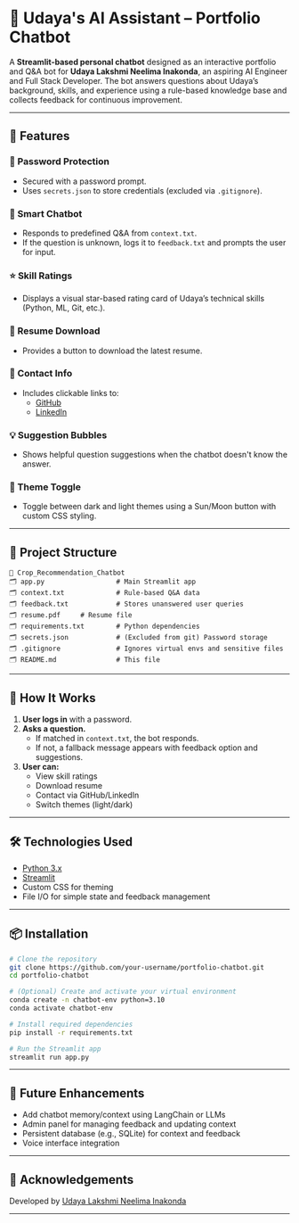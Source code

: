 
# 🤖 Udaya's AI Assistant – Portfolio Chatbot

A **Streamlit-based personal chatbot** designed as an interactive portfolio and Q&A bot for **Udaya Lakshmi Neelima Inakonda**, an aspiring AI Engineer and Full Stack Developer. The bot answers questions about Udaya’s background, skills, and experience using a rule-based knowledge base and collects feedback for continuous improvement.

---

## 🚀 Features

### 🔐 Password Protection

- Secured with a password prompt.
- Uses `secrets.json` to store credentials (excluded via `.gitignore`).

### 💬 Smart Chatbot

- Responds to predefined Q&A from `context.txt`.
- If the question is unknown, logs it to `feedback.txt` and prompts the user for input.

### ⭐ Skill Ratings

- Displays a visual star-based rating card of Udaya’s technical skills (Python, ML, Git, etc.).

### 📄 Resume Download

- Provides a button to download the latest resume.

### 🔗 Contact Info

- Includes clickable links to:
  - [GitHub](https://github.com/udayaInakonda)
  - [LinkedIn](https://linkedin.com/in/udayalakshmineelima)

### 💡 Suggestion Bubbles

- Shows helpful question suggestions when the chatbot doesn't know the answer.

### 🌙 Theme Toggle

- Toggle between dark and light themes using a Sun/Moon button with custom CSS styling.

---

## 📁 Project Structure

```
📆 Crop_Recommendation_Chatbot
🗂 app.py                  # Main Streamlit app
🗂 context.txt             # Rule-based Q&A data
🗂 feedback.txt            # Stores unanswered user queries
🗂 resume.pdf     # Resume file
🗂 requirements.txt        # Python dependencies
🗂 secrets.json            # (Excluded from git) Password storage
🗂 .gitignore              # Ignores virtual envs and sensitive files
🗂 README.md               # This file
```

---

## 🧠 How It Works

1. **User logs in** with a password.
2. **Asks a question.**
   - If matched in `context.txt`, the bot responds.
   - If not, a fallback message appears with feedback option and suggestions.
3. **User can:**
   - View skill ratings
   - Download resume
   - Contact via GitHub/LinkedIn
   - Switch themes (light/dark)

---

## 🛠 Technologies Used

- [Python 3.x](https://www.python.org/)
- [Streamlit](https://streamlit.io/)
- Custom CSS for theming
- File I/O for simple state and feedback management

---

## 📦 Installation

```bash
# Clone the repository
git clone https://github.com/your-username/portfolio-chatbot.git
cd portfolio-chatbot

# (Optional) Create and activate your virtual environment
conda create -n chatbot-env python=3.10
conda activate chatbot-env

# Install required dependencies
pip install -r requirements.txt

# Run the Streamlit app
streamlit run app.py
```

---

## 🧹 Future Enhancements

- Add chatbot memory/context using LangChain or LLMs
- Admin panel for managing feedback and updating context
- Persistent database (e.g., SQLite) for context and feedback
- Voice interface integration

---

## 🙌 Acknowledgements

Developed by [Udaya Lakshmi Neelima Inakonda](https://www.linkedin.com/in/udayalakshmineelima)

---
